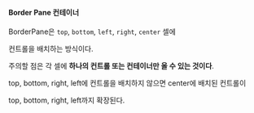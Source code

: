 #### Border Pane 컨테이너

BorderPane은 `top`, `bottom`, `left`, `right`, `center` 셀에

컨트롤을 배치하는 방식이다.

주의할 점은 각 셀에 <strong>하나의 컨트롤 또는 컨테이너만 올 수 있는 것이다</strong>.

top, bottom, right, left에 컨트롤을 배치하지 않으면 center에 배치된 컨트롤이

top, bottom, right, left까지 확장된다.